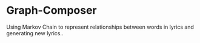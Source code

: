 # Graph-Composer
Using Markov Chain to represent relationships between words in lyrics and generating new lyrics..
